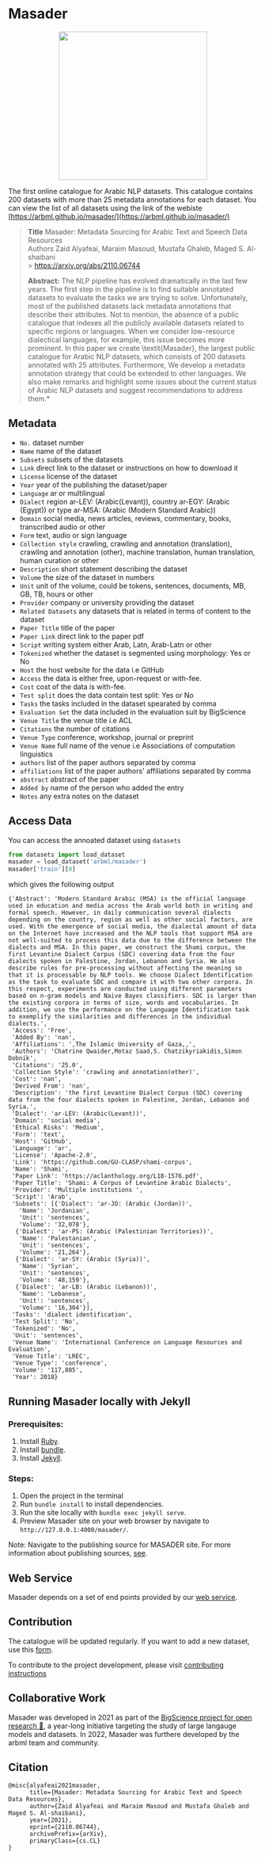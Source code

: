 # Masader

<p align="center">
<img src = "https://user-images.githubusercontent.com/15667714/164975879-d23766e2-4ed9-4ac3-b793-31565e032cce.png" width = "300px"/>
</p>

The first online catalogue for Arabic NLP datasets. This catalogue contains 200 datasets with more than 25 metadata annotations for each dataset. You can view the list of all datasets using the link of the webiste [https://arbml.github.io/masader/](https://arbml.github.io/masader/)

> **Title** Masader: Metadata Sourcing for Arabic Text and Speech Data Resources <br>
> Authors Zaid Alyafeai, Maraim Masoud, Mustafa Ghaleb, Maged S. Al-shaibani <br> > https://arxiv.org/abs/2110.06744
>
> **Abstract:** The NLP pipeline has evolved dramatically in the last few years. The first step in the pipeline is to find suitable annotated datasets to evaluate the tasks we are trying to solve. Unfortunately, most of the published datasets lack metadata annotations that describe their attributes. Not to mention, the absence of a public catalogue that indexes all the publicly available datasets related to specific regions or languages. When we consider low-resource dialectical languages, for example, this issue becomes more prominent. In this paper we create \textit{Masader}, the largest public catalogue for Arabic NLP datasets, which consists of 200 datasets annotated with 25 attributes. Furthermore, We develop a metadata annotation strategy that could be extended to other languages. We also make remarks and highlight some issues about the current status of Arabic NLP datasets and suggest recommendations to address them.\*

## Metadata

-   `No.` dataset number
-   `Name` name of the dataset
-   `Subsets` subsets of the datasets
-   `Link` direct link to the dataset or instructions on how to download it
-   `License` license of the dataset
-   `Year` year of the publishing the dataset/paper
-   `Language` ar or multilingual
-   `Dialect` region ar-LEV: (Arabic(Levant)), country ar-EGY: (Arabic (Egypt)) or type ar-MSA: (Arabic (Modern Standard Arabic))
-   `Domain` social media, news articles, reviews, commentary, books, transcribed audio or other
-   `Form` text, audio or sign language
-   `Collection style` crawling, crawling and annotation (translation), crawling and annotation (other), machine translation, human translation, human curation or other
-   `Description` short statement describing the dataset
-   `Volume` the size of the dataset in numbers
-   `Unit` unit of the volume, could be tokens, sentences, documents, MB, GB, TB, hours or other
-   `Provider` company or university providing the dataset
-   `Related Datasets` any datasets that is related in terms of content to the dataset
-   `Paper Title` title of the paper
-   `Paper Link` direct link to the paper pdf
-   `Script` writing system either Arab, Latn, Arab-Latn or other
-   `Tokenized` whether the dataset is segmented using morphology: Yes or No
-   `Host` the host website for the data i.e GitHub
-   `Access` the data is either free, upon-request or with-fee.
-   `Cost` cost of the data is with-fee.
-   `Test split` does the data contain test split: Yes or No
-   `Tasks` the tasks included in the dataset spearated by comma
-   `Evaluation Set` the data included in the evaluation suit by BigScience
-   `Venue Title` the venue title i.e ACL
-   `Citations` the number of citations
-   `Venue Type` conference, workshop, journal or preprint
-   `Venue Name` full name of the venue i.e Associations of computation linguistics
-   `authors` list of the paper authors separated by comma
-   `affiliations` list of the paper authors' affiliations separated by comma
-   `abstract` abstract of the paper
-   `Added by` name of the person who added the entry
-   `Notes` any extra notes on the dataset

## Access Data

You can access the annoated dataset using `datasets`

```python
from datasets import load_dataset
masader = load_dataset('arbml/masader')
masader['train'][0]
```

which gives the following output

```
{'Abstract': 'Modern Standard Arabic (MSA) is the official language used in education and media across the Arab world both in writing and formal speech. However, in daily communication several dialects depending on the country, region as well as other social factors, are used. With the emergence of social media, the dialectal amount of data on the Internet have increased and the NLP tools that support MSA are not well-suited to process this data due to the difference between the dialects and MSA. In this paper, we construct the Shami corpus, the first Levantine Dialect Corpus (SDC) covering data from the four dialects spoken in Palestine, Jordan, Lebanon and Syria. We also describe rules for pre-processing without affecting the meaning so that it is processable by NLP tools. We choose Dialect Identification as the task to evaluate SDC and compare it with two other corpora. In this respect, experiments are conducted using different parameters based on n-gram models and Naive Bayes classifiers. SDC is larger than the existing corpora in terms of size, words and vocabularies. In addition, we use the performance on the Language Identification task to exemplify the similarities and differences in the individual dialects.',
 'Access': 'Free',
 'Added By': 'nan',
 'Affiliations': ',The Islamic University of Gaza,,',
 'Authors': 'Chatrine Qwaider,Motaz Saad,S. Chatzikyriakidis,Simon Dobnik',
 'Citations': '25.0',
 'Collection Style': 'crawling and annotation(other)',
 'Cost': 'nan',
 'Derived From': 'nan',
 'Description': 'the first Levantine Dialect Corpus (SDC) covering data from the four dialects spoken in Palestine, Jordan, Lebanon and Syria.',
 'Dialect': 'ar-LEV: (Arabic(Levant))',
 'Domain': 'social media',
 'Ethical Risks': 'Medium',
 'Form': 'text',
 'Host': 'GitHub',
 'Language': 'ar',
 'License': 'Apache-2.0',
 'Link': 'https://github.com/GU-CLASP/shami-corpus',
 'Name': 'Shami',
 'Paper Link': 'https://aclanthology.org/L18-1576.pdf',
 'Paper Title': 'Shami: A Corpus of Levantine Arabic Dialects',
 'Provider': 'Multiple institutions ',
 'Script': 'Arab',
 'Subsets': [{'Dialect': 'ar-JO: (Arabic (Jordan))',
   'Name': 'Jordanian',
   'Unit': 'sentences',
   'Volume': '32,078'},
  {'Dialect': 'ar-PS: (Arabic (Palestinian Territories))',
   'Name': 'Palestanian',
   'Unit': 'sentences',
   'Volume': '21,264'},
  {'Dialect': 'ar-SY: (Arabic (Syria))',
   'Name': 'Syrian',
   'Unit': 'sentences',
   'Volume': '48,159'},
  {'Dialect': 'ar-LB: (Arabic (Lebanon))',
   'Name': 'Lebanese',
   'Unit': 'sentences',
   'Volume': '16,304'}],
 'Tasks': 'dialect identification',
 'Test Split': 'No',
 'Tokenized': 'No',
 'Unit': 'sentences',
 'Venue Name': 'International Conference on Language Resources and Evaluation',
 'Venue Title': 'LREC',
 'Venue Type': 'conference',
 'Volume': '117,805',
 'Year': 2018}
```

## Running Masader locally with Jekyll

### Prerequisites:

1.  Install [Ruby](https://www.ruby-lang.org/en/documentation/installation/).
2.  Install [bundle](https://bundler.io).
3.  Install [Jekyll](https://jekyllrb.com/docs/installation/).

### Steps:

1.  Open the project in the terminal
2.  Run `bundle install` to install dependencies.
3.  Run the site locally with `bundle exec jekyll serve`.
4.  Preview Masader site on your web browser by navigate to `http://127.0.0.1:4000/masader/`.

Note: Navigate to the publishing source for MASADER site. For more information about publishing sources, [see](https://docs.github.com/en/pages/getting-started-with-github-pages/about-github-pages#publishing-sources-for-github-pages-sites).

## Web Service 

Masader depends on a set of end points provided by our [web service](https://github.com/ARBML/masader-webservice).

## Contribution

The catalogue will be updated regularly. If you want to add a new dataset, use this [form](https://forms.gle/JnMrJjHumT6ktK9cA).

To contribute to the project development, please visit [contributing instructions](CONTRIBUTING.md)

## Collaborative Work

Masader was developed in 2021 as part of the [BigScience project for open research 🌸](https://bigscience.huggingface.co/), a year-long initiative targeting the study of large langauge models and datasets. In 2022, Masader was furthere developed by the arbml team and community. 

## Citation

```
@misc{alyafeai2021masader,
      title={Masader: Metadata Sourcing for Arabic Text and Speech Data Resources},
      author={Zaid Alyafeai and Maraim Masoud and Mustafa Ghaleb and Maged S. Al-shaibani},
      year={2021},
      eprint={2110.06744},
      archivePrefix={arXiv},
      primaryClass={cs.CL}
}
```
